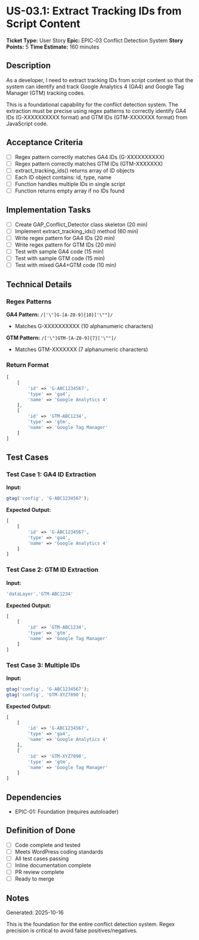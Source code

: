 # US-03.1: Extract Tracking IDs from Script Content

**Ticket Type:** User Story
**Epic:** EPIC-03 Conflict Detection System
**Story Points:** 5
**Time Estimate:** 160 minutes

## Description

As a developer, I need to extract tracking IDs from script content so that the system can identify and track Google Analytics 4 (GA4) and Google Tag Manager (GTM) tracking codes.

This is a foundational capability for the conflict detection system. The extraction must be precise using regex patterns to correctly identify GA4 IDs (G-XXXXXXXXXX format) and GTM IDs (GTM-XXXXXXX format) from JavaScript code.

## Acceptance Criteria

- [ ] Regex pattern correctly matches GA4 IDs (G-XXXXXXXXXX)
- [ ] Regex pattern correctly matches GTM IDs (GTM-XXXXXXX)
- [ ] extract_tracking_ids() returns array of ID objects
- [ ] Each ID object contains: id, type, name
- [ ] Function handles multiple IDs in single script
- [ ] Function returns empty array if no IDs found

## Implementation Tasks

- [ ] Create GAP_Conflict_Detector class skeleton (20 min)
- [ ] Implement extract_tracking_ids() method (60 min)
- [ ] Write regex pattern for GA4 IDs (20 min)
- [ ] Write regex pattern for GTM IDs (20 min)
- [ ] Test with sample GA4 code (15 min)
- [ ] Test with sample GTM code (15 min)
- [ ] Test with mixed GA4+GTM code (10 min)

## Technical Details

### Regex Patterns

**GA4 Pattern:** `/['\"]G-[A-Z0-9]{10}['\""]/`
- Matches G-XXXXXXXXXX (10 alphanumeric characters)

**GTM Pattern:** `/['\"]GTM-[A-Z0-9]{7}['\""]/`
- Matches GTM-XXXXXXX (7 alphanumeric characters)

### Return Format

```php
[
    [
        'id' => 'G-ABC1234567',
        'type' => 'ga4',
        'name' => 'Google Analytics 4'
    ],
    [
        'id' => 'GTM-ABC1234',
        'type' => 'gtm',
        'name' => 'Google Tag Manager'
    ]
]
```

## Test Cases

### Test Case 1: GA4 ID Extraction
**Input:**
```javascript
gtag('config', 'G-ABC1234567');
```

**Expected Output:**
```php
[
    [
        'id' => 'G-ABC1234567',
        'type' => 'ga4',
        'name' => 'Google Analytics 4'
    ]
]
```

### Test Case 2: GTM ID Extraction
**Input:**
```javascript
'dataLayer','GTM-ABC1234'
```

**Expected Output:**
```php
[
    [
        'id' => 'GTM-ABC1234',
        'type' => 'gtm',
        'name' => 'Google Tag Manager'
    ]
]
```

### Test Case 3: Multiple IDs
**Input:**
```javascript
gtag('config', 'G-ABC1234567');
gtag('config', 'GTM-XYZ7890');
```

**Expected Output:**
```php
[
    [
        'id' => 'G-ABC1234567',
        'type' => 'ga4',
        'name' => 'Google Analytics 4'
    ],
    [
        'id' => 'GTM-XYZ7890',
        'type' => 'gtm',
        'name' => 'Google Tag Manager'
    ]
]
```

## Dependencies

- EPIC-01: Foundation (requires autoloader)

## Definition of Done

- [ ] Code complete and tested
- [ ] Meets WordPress coding standards
- [ ] All test cases passing
- [ ] Inline documentation complete
- [ ] PR review complete
- [ ] Ready to merge

## Notes

Generated: 2025-10-16

This is the foundation for the entire conflict detection system. Regex precision is critical to avoid false positives/negatives.
